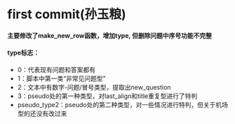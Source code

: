 # first commit(孙玉粮)
#### 主要修改了make_new_row函数，增加type, 但删除问题中序号功能不完整
#### type标志：
+ 0：代表现有问题和答案都有
+ 1：脚本中第一类“非常见问题型”
+ 2：文本中有数字-问题/冒号类型，提取出new_question
+ 3：pseudo处的第一种类型，对last_align和title重复型进行了特判
+ pseudo_type2：pseudo处的第二种类型，对一些情况进行特判，但关于机场型的还没有改过来
